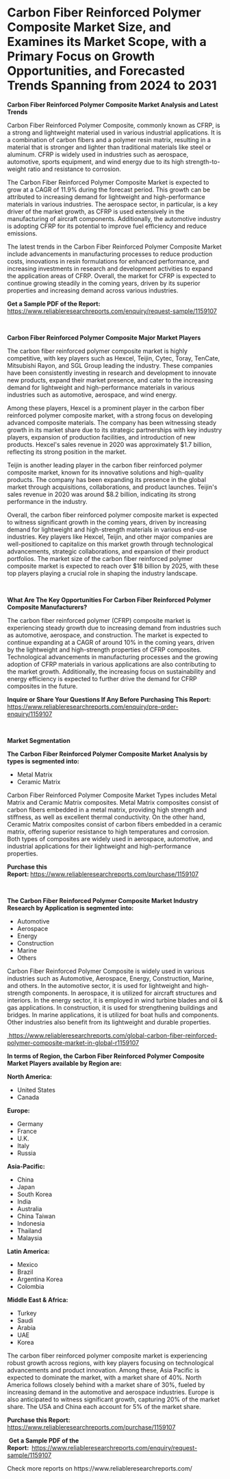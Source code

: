 <p><h1>Carbon Fiber Reinforced Polymer Composite Market Size, and Examines its Market Scope, with a Primary Focus on Growth Opportunities, and Forecasted Trends Spanning from 2024 to 2031</h1></p><p><strong>Carbon Fiber Reinforced Polymer Composite Market Analysis and Latest Trends</strong></p>
<p><p>Carbon Fiber Reinforced Polymer Composite, commonly known as CFRP, is a strong and lightweight material used in various industrial applications. It is a combination of carbon fibers and a polymer resin matrix, resulting in a material that is stronger and lighter than traditional materials like steel or aluminum. CFRP is widely used in industries such as aerospace, automotive, sports equipment, and wind energy due to its high strength-to-weight ratio and resistance to corrosion.</p><p>The Carbon Fiber Reinforced Polymer Composite Market is expected to grow at a CAGR of 11.9% during the forecast period. This growth can be attributed to increasing demand for lightweight and high-performance materials in various industries. The aerospace sector, in particular, is a key driver of the market growth, as CFRP is used extensively in the manufacturing of aircraft components. Additionally, the automotive industry is adopting CFRP for its potential to improve fuel efficiency and reduce emissions.</p><p>The latest trends in the Carbon Fiber Reinforced Polymer Composite Market include advancements in manufacturing processes to reduce production costs, innovations in resin formulations for enhanced performance, and increasing investments in research and development activities to expand the application areas of CFRP. Overall, the market for CFRP is expected to continue growing steadily in the coming years, driven by its superior properties and increasing demand across various industries.</p></p>
<p><strong>Get a Sample PDF of the Report:&nbsp;</strong> <a href="https://www.reliableresearchreports.com/enquiry/request-sample/1159107">https://www.reliableresearchreports.com/enquiry/request-sample/1159107</a></p>
<p>&nbsp;</p>
<p><strong>Carbon Fiber Reinforced Polymer Composite Major Market Players</strong></p>
<p><p>The carbon fiber reinforced polymer composite market is highly competitive, with key players such as Hexcel, Teijin, Cytec, Toray, TenCate, Mitsubishi Rayon, and SGL Group leading the industry. These companies have been consistently investing in research and development to innovate new products, expand their market presence, and cater to the increasing demand for lightweight and high-performance materials in various industries such as automotive, aerospace, and wind energy.</p><p>Among these players, Hexcel is a prominent player in the carbon fiber reinforced polymer composite market, with a strong focus on developing advanced composite materials. The company has been witnessing steady growth in its market share due to its strategic partnerships with key industry players, expansion of production facilities, and introduction of new products. Hexcel's sales revenue in 2020 was approximately $1.7 billion, reflecting its strong position in the market.</p><p>Teijin is another leading player in the carbon fiber reinforced polymer composite market, known for its innovative solutions and high-quality products. The company has been expanding its presence in the global market through acquisitions, collaborations, and product launches. Teijin's sales revenue in 2020 was around $8.2 billion, indicating its strong performance in the industry.</p><p>Overall, the carbon fiber reinforced polymer composite market is expected to witness significant growth in the coming years, driven by increasing demand for lightweight and high-strength materials in various end-use industries. Key players like Hexcel, Teijin, and other major companies are well-positioned to capitalize on this market growth through technological advancements, strategic collaborations, and expansion of their product portfolios. The market size of the carbon fiber reinforced polymer composite market is expected to reach over $18 billion by 2025, with these top players playing a crucial role in shaping the industry landscape.</p></p>
<p>&nbsp;</p>
<p><strong>What Are The Key Opportunities For Carbon Fiber Reinforced Polymer Composite Manufacturers?</strong></p>
<p><p>The carbon fiber reinforced polymer (CFRP) composite market is experiencing steady growth due to increasing demand from industries such as automotive, aerospace, and construction. The market is expected to continue expanding at a CAGR of around 10% in the coming years, driven by the lightweight and high-strength properties of CFRP composites. Technological advancements in manufacturing processes and the growing adoption of CFRP materials in various applications are also contributing to the market growth. Additionally, the increasing focus on sustainability and energy efficiency is expected to further drive the demand for CFRP composites in the future.</p></p>
<p><strong>Inquire or Share Your Questions If Any Before Purchasing This Report:</strong> <a href="https://www.reliableresearchreports.com/enquiry/pre-order-enquiry/1159107">https://www.reliableresearchreports.com/enquiry/pre-order-enquiry/1159107</a></p>
<p>&nbsp;</p>
<p><strong>Market Segmentation</strong></p>
<p><strong>The Carbon Fiber Reinforced Polymer Composite Market Analysis by types is segmented into:</strong></p>
<p><ul><li>Metal Matrix</li><li>Ceramic Matrix</li></ul></p>
<p><p>Carbon Fiber Reinforced Polymer Composite Market Types includes Metal Matrix and Ceramic Matrix composites. Metal Matrix composites consist of carbon fibers embedded in a metal matrix, providing high strength and stiffness, as well as excellent thermal conductivity. On the other hand, Ceramic Matrix composites consist of carbon fibers embedded in a ceramic matrix, offering superior resistance to high temperatures and corrosion. Both types of composites are widely used in aerospace, automotive, and industrial applications for their lightweight and high-performance properties.</p></p>
<p><strong>Purchase this Report:&nbsp;</strong><a href="https://www.reliableresearchreports.com/purchase/1159107">https://www.reliableresearchreports.com/purchase/1159107</a></p>
<p>&nbsp;</p>
<p><strong>The Carbon Fiber Reinforced Polymer Composite Market Industry Research by Application is segmented into:</strong></p>
<p><ul><li>Automotive</li><li>Aerospace</li><li>Energy</li><li>Construction</li><li>Marine</li><li>Others</li></ul></p>
<p><p>Carbon Fiber Reinforced Polymer Composite is widely used in various industries such as Automotive, Aerospace, Energy, Construction, Marine, and others. In the automotive sector, it is used for lightweight and high-strength components. In aerospace, it is utilized for aircraft structures and interiors. In the energy sector, it is employed in wind turbine blades and oil & gas applications. In construction, it is used for strengthening buildings and bridges. In marine applications, it is utilized for boat hulls and components. Other industries also benefit from its lightweight and durable properties.</p></p>
<p><a href="https://www.reliableresearchreports.com/global-carbon-fiber-reinforced-polymer-composite-market-in-global-r1159107">&nbsp;https://www.reliableresearchreports.com/global-carbon-fiber-reinforced-polymer-composite-market-in-global-r1159107</a></p>
<p><strong>In terms of Region, the Carbon Fiber Reinforced Polymer Composite Market Players available by Region are:</strong></p>
<p>
    <p> <strong> North America: </strong>
        <ul>
            <li>United States</li>
            <li>Canada</li>
        </ul>
        </p> 
    <p> <strong> Europe: </strong>
        <ul>
            <li>Germany</li>
            <li>France</li>
            <li>U.K.</li>
            <li>Italy</li>
            <li>Russia</li>
        </ul>
        </p> 
    <p> <strong> Asia-Pacific: </strong>
        <ul>
            <li>China</li>
            <li>Japan</li>
            <li>South Korea</li>
            <li>India</li>
            <li>Australia</li>
            <li>China Taiwan</li>
            <li>Indonesia</li>
            <li>Thailand</li>
            <li>Malaysia</li>
        </ul>
        </p> 
    <p> <strong> Latin America: </strong>
        <ul>
            <li>Mexico</li>
            <li>Brazil</li>
            <li>Argentina Korea</li>
            <li>Colombia</li>
        </ul>
        </p> 
    <p> <strong> Middle East & Africa: </strong>
        <ul>
            <li>Turkey</li>
            <li>Saudi</li>
            <li>Arabia</li>
            <li>UAE</li>
            <li>Korea</li>
        </ul>
    </p>
    </p>
<p><p>The carbon fiber reinforced polymer composite market is experiencing robust growth across regions, with key players focusing on technological advancements and product innovation. Among these, Asia Pacific is expected to dominate the market, with a market share of 40%. North America follows closely behind with a market share of 30%, fueled by increasing demand in the automotive and aerospace industries. Europe is also anticipated to witness significant growth, capturing 20% of the market share. The USA and China each account for 5% of the market share.</p></p>
<p><strong>Purchase this Report: </strong><a href="https://www.reliableresearchreports.com/purchase/1159107">https://www.reliableresearchreports.com/purchase/1159107</a></p>
<p>&nbsp;<strong>Get a Sample PDF of the Report:&nbsp;&nbsp;</strong><a href="https://www.reliableresearchreports.com/enquiry/request-sample/1159107">https://www.reliableresearchreports.com/enquiry/request-sample/1159107</a></p>
<p><strong></strong></p>
<p>Check more reports on https://www.reliableresearchreports.com/</p>
